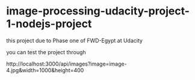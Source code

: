 # image-processing-udacity-project-1-nodejs-project
this project due to Phase one of FWD-Egypt at Udacity

you can test the project through

http://localhost:3000/api/images?image=image-4.jpg&width=1000&height=400
